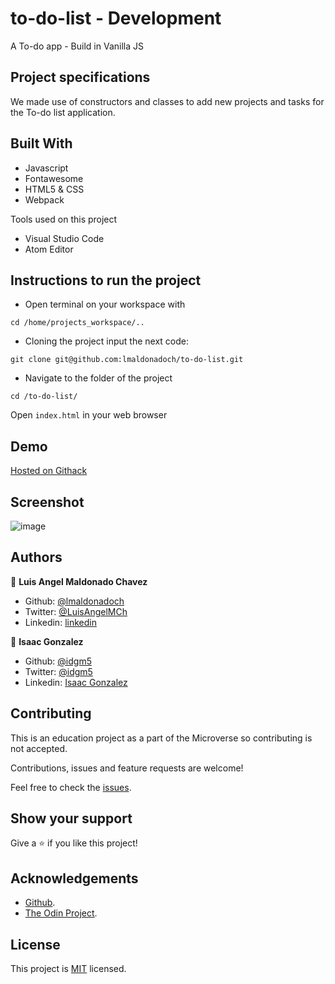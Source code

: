 # to-do-list - Development
A To-do app - Build in Vanilla JS

## Project specifications
We made use of constructors and classes to add new projects and tasks for the To-do list application.

## Built With

* Javascript
* Fontawesome
* HTML5 & CSS
* Webpack

Tools used on this project

- Visual Studio Code
- Atom Editor


## Instructions to run the project

+ Open terminal on your workspace with
```
cd /home/projects_workspace/..
```
+ Cloning the project input the next code:
```
git clone git@github.com:lmaldonadoch/to-do-list.git
```
+ Navigate to the folder of the project
```
cd /to-do-list/
```
Open `index.html` in your web browser

## Demo

[Hosted on Githack ](https://rawcdn.githack.com/lmaldonadoch/to-do-list/bdcb8e1ffddcc44cbdf103c330cec42ed0067a80/dist/index.html)

## Screenshot

![image](https://i.imgur.com/hTUREIQ.png)

## Authors

👤 **Luis Angel Maldonado Chavez**
- Github: [@lmaldonadoch](https://github.com/lmaldonadoch)
- Twitter: [@LuisAngelMCh](https://twitter.com/LuisAngelMCh)
- Linkedin: [linkedin](https://www.linkedin.com/in/lmaldonadoch)

👤 **Isaac Gonzalez**

- Github: [@idgm5](https://github.com/idgm5)
- Twitter: [@idgm5](https://twitter.com/idgm5)
- Linkedin: [Isaac Gonzalez](https://www.linkedin.com/in/isaacmunguia)


## Contributing

This is an education project as a part of the Microverse so contributing is not accepted.

Contributions, issues and feature requests are welcome!

Feel free to check the [issues](https://github.com/enelesmai/enumerable-methods/issues).

## Show your support

Give a ⭐️ if you like this project!

## Acknowledgements

+ [Github](http://github.com/).
+ [The Odin Project](theodinproject.com/).

## License

This project is [MIT](lic.url) licensed.
